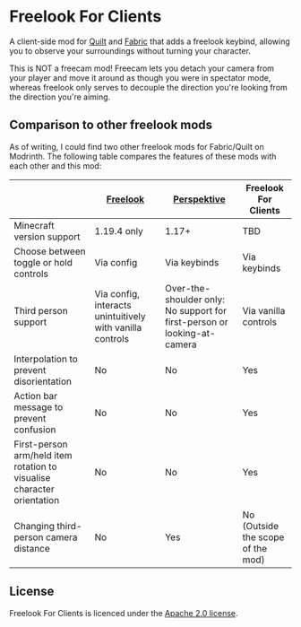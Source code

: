 # Freelook For Clients

A client-side mod for [Quilt](https://quiltmc.org) and [Fabric](https://fabricmc.net/) that adds a freelook keybind, allowing you to observe your surroundings without turning your character.

This is NOT a freecam mod! Freecam lets you detach your camera from your player and move it around as though you were in spectator mode, whereas freelook only serves to decouple the direction you're looking from the direction you're aiming.

## Comparison to other freelook mods

As of writing, I could find two other freelook mods for Fabric/Quilt on Modrinth. The following table compares the features of these mods with each other and this mod:

|   | [Freelook](https://modrinth.com/mod/freelook) | [Perspektive](https://modrinth.com/mod/perspektive) | Freelook For Clients |
| - | - | - | - |
| Minecraft version support | 1.19.4 only | 1.17+ | TBD |
| Choose between toggle or hold controls | Via config | Via keybinds | Via keybinds |
| Third person support | Via config, interacts unintuitively with vanilla controls | Over-the-shoulder only: No support for first-person or looking-at-camera | Via vanilla controls |
| Interpolation to prevent disorientation | No | No | Yes |
| Action bar message to prevent confusion | No | No | Yes |
| First-person arm/held item rotation to visualise character orientation | No | No | Yes |
| Changing third-person camera distance | No | Yes | No (Outside the scope of the mod) |

## License

Freelook For Clients is licenced under the [Apache 2.0 license](./LICENSE).
